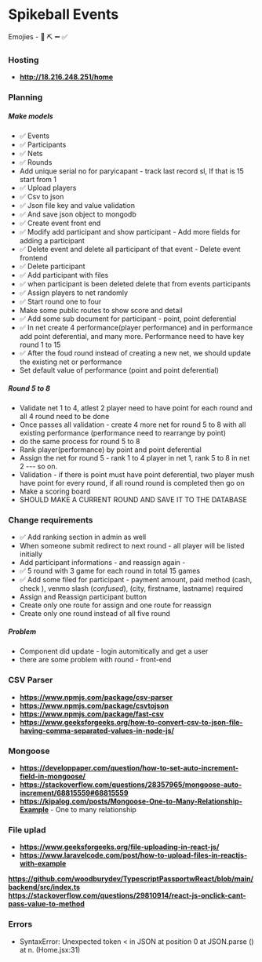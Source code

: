 # Spikeball Events

Emojies - 📜 ⛏️ ➖ ✅

### Hosting
 - __http://18.216.248.251/home__


### Planning

##### Make models
 - ✅ Events
 - ✅ Participants
 - ✅ Nets
 - ✅ Rounds
 - Add unique serial no for paryicapant - track last record sl, If that is 15 start from 1
 - ✅ Upload players
 - ✅ Csv to json
 - ✅ Json file key and value validation
 - ✅ And save json object to mongodb
 - ✅ Create event front end
 - ✅ Modify add participant and show participant - Add more fields for adding a participant
 - ✅ Delete event and delete all participant of that event - Delete event frontend
 - ✅ Delete participant 
 - ✅ Add participant with files
 - ✅ when participant is been deleted delete that from events participants
 - ✅ Assign players to net randomly
 - ✅ Start round one to four 
 - Make some public routes to show score and detail
 - ✅ Add some sub document for participant - point, point deferential
 - ✅ In net create 4 performance(player performance) and in performance add point deferential, and many more. Performance need to have key round 1 to 15
 - ✅ After the foud round instead of creating a new net, we should update the existing net or performance
 - Set default value of performance (point and point deferential)

##### Round 5 to 8
 - Validate net 1 to 4, atlest 2 player need to have point for each round and all 4 round need to be done
 - Once passes all validation - create 4 more net for round 5 to 8 with all existing performance (performance need to rearrange by point)
 - do the same process for round 5 to 8
 - Rank player(performance) by point and point deferential
 - Assign the net for round 5 - rank 1 to 4 player in net 1, rank 5 to 8 in net 2 --- so on.
 - Validation - if there is point must have point deferential, two player mush have point for every round, if all round round is completed then go on
 - Make a scoring board
 - SHOULD MAKE A CURRENT ROUND AND SAVE IT TO THE DATABASE 


### Change requirements
 - ✅ Add ranking section in admin as well
 - When someone submit redirect to next round - all player will be listed initially 
 - Add participant informations - and reassign again - 
 - ✅ 5 round with 3 game for each round in total 15 games
 - ✅ Add some filed for participant - payment amount, paid method (cash, check ), venmo slash (*confused*), (city, firstname, lastname) required
 - Assign and Reassign participant button
 - Create only one route for assign and one route for reassign
 - Create only one round instead of all five round



 ##### Problem
  - Component did update - login automitically and get a user
  - there are some problem with round - front-end


### CSV Parser
 - __https://www.npmjs.com/package/csv-parser__
 - __https://www.npmjs.com/package/csvtojson__
 - __https://www.npmjs.com/package/fast-csv__
 - __https://www.geeksforgeeks.org/how-to-convert-csv-to-json-file-having-comma-separated-values-in-node-js/__


### Mongoose
 - __https://developpaper.com/question/how-to-set-auto-increment-field-in-mongoose/__
 - __https://stackoverflow.com/questions/28357965/mongoose-auto-increment/68815559#68815559__
 - __https://kipalog.com/posts/Mongoose-One-to-Many-Relationship-Example__ - One to many relationship


### File uplad
 - __https://www.geeksforgeeks.org/file-uploading-in-react-js/__
 - __https://www.laravelcode.com/post/how-to-upload-files-in-reactjs-with-example__



__https://github.com/woodburydev/TypescriptPassportwReact/blob/main/backend/src/index.ts__
__https://stackoverflow.com/questions/29810914/react-js-onclick-cant-pass-value-to-method__







### Errors
 - SyntaxError: Unexpected token < in JSON at position 0
    at JSON.parse (<anonymous>)
    at n.<anonymous> (Home.jsx:31)






